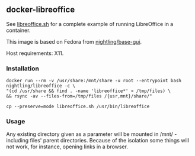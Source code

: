 ## docker-libreoffice

See [libreoffice.sh](https://github.com/Nightling/dockerfiles/blob/master/_desktop/libreoffice/libreoffice.sh)
for a complete example of running LibreOffice in a container.

This image is based on Fedora from
[nightling/base-gui](https://github.com/Nightling/dockerfiles/blob/master/_desktop/base-gui).

Host requirements: X11.

### Installation

```
docker run --rm -v /usr/share:/mnt/share -u root --entrypoint bash nightling/libreoffice -c \
"(cd /usr/share && find . -name 'libreoffice*' > /tmp/files) \
&& rsync -av --files-from=/tmp/files /{usr,mnt}/share/"
```
```
cp --preserve=mode libreoffice.sh /usr/bin/libreoffice
```

### Usage

Any existing directory given as a parameter will be mounted in /mnt/ -
including files' parent directories. Because of the isolation some things
will not work, for instance, opening links in a browser.
